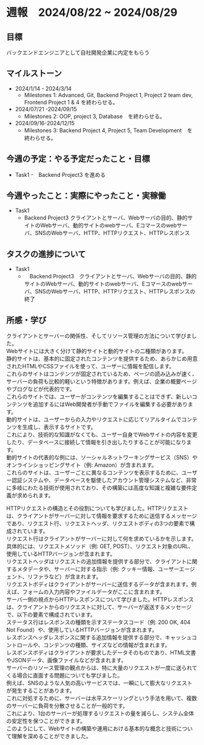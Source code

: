 # 週報　2024/08/22 ~ 2024/08/29
## 目標   
バックエンドエンジニアとして自社開発企業に内定をもらう

## マイルストーン
- 2024/1/14 - 2024/3/14
  - Milestones 1: Advanced, Git, Backend Project 1, Project 2 team dev, Frontend Project 1 & 4 を終わらせる。
- 2024/07/21 -2024/09/15
  - Milestones 2: OOP, project 3, Database　を終わらせる。
- 2024/09/16-2024/12/15
  - Milestones 3: Backend Project 4, Project 5, Team Development　を終わらせる。
   
## 今週の予定：やる予定だったこと・目標
  - Task1
    -　Backend Project3 を進める
    
## 今週やったこと：実際にやったこと・実稼働
- Task1
  -  Backend Project3 クライアントとサーバ、Webサーバの目的、静的サイトのWebサーバ、動的サイトのwebサーバ、Eコマースのwebサーバ、SNSのWebサーバ、HTTP、HTTPリクエスト、HTTPレスポンス
## タスクの進捗について
- Task1
  - 　Backend Project3　クライアントとサーバ、Webサーバの目的、静的サイトのWebサーバ、動的サイトのwebサーバ、Eコマースのwebサーバ、SNSのWebサーバ、HTTP、HTTPリクエスト、HTTPレスポンスの終了

## 所感・学び
クライアントとサーバーの関係性、そしてリソース管理の方法について学びました。  
Webサイトには大きく分けて静的サイトと動的サイトの二種類があります。  
静的サイトは、基本的に固定されたコンテンツを提供するため、あらかじめ用意されたHTMLやCSSファイルを使って、ユーザーに情報を配信します。  
これらのサイトはコンテンツが固定されているため、ページの読み込みが速く、サーバーの負荷も比較的軽いという特徴があります。例えば、企業の概要ページやブログなどが代表的です。  
これらのサイトでは、ユーザーがコンテンツを編集することはできず、新しいコンテンツを追加するにはWeb開発者が手動でファイルを編集する必要があります。  
動的サイトは、ユーザーからの入力やリクエストに応じてリアルタイムでコンテンツを生成し、表示するサイトです。  
これにより、技術的な知識がなくても、ユーザー自身でWebサイトの内容を変更したり、データベースに接続して情報を引き出したりすることが可能になります。  
動的サイトの代表的な例には、ソーシャルネットワーキングサービス（SNS）やオンラインショッピングサイト（例: Amazon）が含まれます。  
これらのサイトは、ユーザーごとに異なるコンテンツを表示するために、ユーザー認証システムや、データベースを駆使したアカウント管理システムなど、非常に多岐にわたる技術が使用されており、その構築には高度な知識と複雑な要件定義が求められます。  

HTTPリクエストの構造とその役割についても学びました。HTTPリクエストは、クライアントがサーバーに対して情報を要求するために送信するメッセージであり、リクエスト行、リクエストヘッダ、リクエストボディの3つの要素で構成されています。  
リクエスト行はクライアントがサーバーに対して何を求めているかを示します。具体的には、リクエストメソッド（例: GET, POST）、リクエスト対象のURL、使用しているHTTPバージョンが含まれます。  
リクエストヘッダはリクエストの追加情報を提供する部分で、クライアントに関するメタデータや、サーバーに対する指示（例: クッキー情報、ユーザーエージェント、リファラなど）が含まれます。  
リクエストボディはクライアントがサーバーに送信するデータが含まれます。例えば、フォームの入力内容やファイルデータがここに含まれます。  
サーバー側の視点からHTTPレスポンスについて学びました。HTTPレスポンスは、クライアントからのリクエストに対して、サーバーが返送するメッセージで、以下の要素で構成されています。  
ステータス行はレスポンスの種類を示すステータスコード（例: 200 OK, 404 Not Found）や、使用しているHTTPバージョンが含まれます。  
レスポンスヘッダレスポンスに関する追加情報を提供する部分で、キャッシュコントロールや、コンテンツの種類、サイズなどの情報が含まれます。  
レスポンスボディはクライアントが要求したデータそのものであり、HTML文書やJSONデータ、画像ファイルなどが含まれます。  
サーバーのリソース管理の観点からは、特に大量のリクエストが一度に送られてくる場合に直面する問題についても学びました。  
例えば、SNSのような人気の高いサービスでは、一瞬にして膨大なリクエストが発生することがあります。  
これに対処するために、サーバーは水平スケーリングという手法を用いて、複数のサーバーに負荷を分散させることが一般的です。  
これにより、1台のサーバーが処理するリクエストの量を減らし、システム全体の安定性を保つことができます。  
このようにして、Webサイトの構築や運用における基本的な概念と技術について理解を深めることができました。
